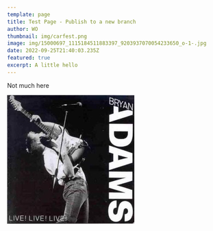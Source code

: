 ```yaml
---
template: page
title: Test Page - Publish to a new branch
author: WO
thumbnail: img/carfest.png
image: img/15000697_1115184511883397_9203937070054233650_o-1-.jpg
date: 2022-09-25T21:40:03.235Z
featured: true
excerpt: A little hello
---
```

Not much here

![](img/live-live-live-bryanadams.jpg)